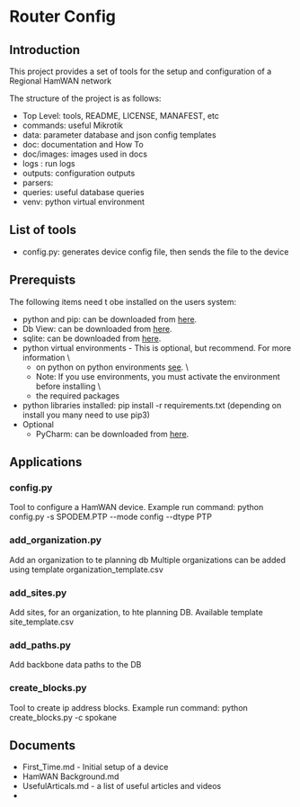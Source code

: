 # Router Config
## Introduction
This project provides a set of tools for the setup and configuration of a Regional HamWAN network

The structure of the project is as follows:
 - Top Level: tools, README, LICENSE, MANAFEST, etc
 - commands: useful Mikrotik 
 - data: parameter database and json config templates
 - doc: documentation and How To
 - doc/images: images used in docs
 - logs : run logs
 - outputs: configuration outputs
 - parsers: 
 - queries: useful database queries
 - venv: python virtual environment

## List of tools
 - config.py: generates device config file, then sends the file to the device

## Prerequists
The following items need t obe installed on the users system:

 - python and pip: can be downloaded from [here](https://www.python.org/).
 - Db View: can be downloaded from [here](https://sqlitebrowser.org/).
 - sqlite: can be downloaded from [here](https://www.sqlite.org/index.html).
 - python virtual environments - This is optional, but recommend. For more information \
   - on python on python environments [see](https://docs.python.org/3/library/venv.html). \
   - Note: If you use environments, you must activate the environment before installing \
   - the required packages
 - python libraries installed: pip install -r requirements.txt (depending on install you many need to use pip3)
 - Optional
    - PyCharm: can be downloaded from [here](https://www.jetbrains.com/pycharm/download/#section=windows).

## Applications

### config.py
Tool to configure a HamWAN device.
Example run command:
   python config.py -s SPODEM.PTP --mode config --dtype PTP

### add_organization.py
Add an organization to te planning db
Multiple organizations can be added using template organization_template.csv

### add_sites.py
Add sites, for an organization, to hte planning DB. Available template site_template.csv

### add_paths.py
Add backbone data paths to the DB


### create_blocks.py
Tool to create ip address blocks.
Example run command:
   python create_blocks.py -c spokane

## Documents
 - First_Time.md - Initial setup of a device
 - HamWAN Background.md
 - UsefulArticals.md - a list of useful articles and videos
 - 